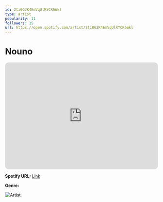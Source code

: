```yaml
---
id: 2ti0G2K4EmVqUlRYCR6ukl
type: artist
popularity: 11
followers: 15
url: https://open.spotify.com/artist/2ti0G2K4EmVqUlRYCR6ukl
---
```

# Nouno

<iframe style="border-radius:12px" src="https://open.spotify.com/embed/artist/2ti0G2K4EmVqUlRYCR6ukl" width="100%" height="352" frameBorder="0" allowfullscreen="" allow="autoplay; clipboard-write; encrypted-media; fullscreen; picture-in-picture" loading="lazy"></iframe>

**Spotify URL:** [Link](https://open.spotify.com/artist/2ti0G2K4EmVqUlRYCR6ukl)

**Genre:** 

![Artist](https://i.scdn.co/image/ab6761610000e5eb8df89c15e13fdbfe15ecebcc)
